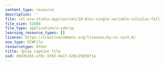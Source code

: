 ```yaml
---
content_type: resource
description: ''
file: /ol-ocw-studio-app/courses/18-01sc-single-variable-calculus-fall-2010/ddd3b1b5af0c5f658a17638c25856f1a_BSAA0akmPEU.vtt
file_size: 51688
file_type: application/x-subrip
learning_resource_types: []
license: https://creativecommons.org/licenses/by-nc-sa/4.0/
ocw_type: OCWFile
resourcetype: Other
title: 3play caption file
uid: ddd3b1b5-af0c-5f65-8a17-638c25856f1a
---
```

